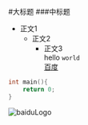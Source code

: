 #大标题
###中标题<br>
* 正文1<br>
	* 正文2<br>
		* 正文3<br> 
hello `world`<br>
[百度](http://www.baidu.com "baidu")<br>
```C++
int main(){
	return 0;
}
```
![](http://www.baidu.com/img/bdlogo.gif "baiduLogo")
